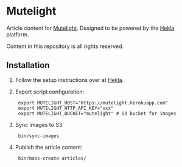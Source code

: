 Mutelight
=========

Article content for [Mutelight](https://mutelight.org). Designed to be powered by the [Hekla](https://github.com/brandur/hekla) platform.

Content in this repository is all rights reserved.

Installation
------------

1. Follow the setup instructions over at [Hekla](https://github.com/brandur/hekla).
2. Export script configuration:

        export MUTELIGHT_HOST="https://mutelight.herokuapp.com"
        export MUTELIGHT_HTTP_API_KEY="xxx"
        export MUTELIGHT_BUCKET="mutelight" # S3 bucket for images

3. Sync images to S3:

        bin/sync-images

4. Publish the article content:

        bin/mass-create articles/
